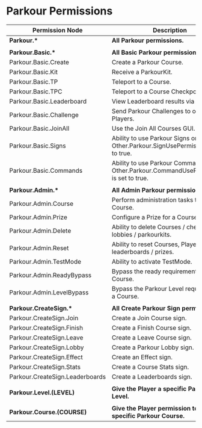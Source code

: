 Parkour Permissions
======

| Permission Node | Description |
|-|-|
| **Parkour.\*** | **All Parkour permissions.** |
|  |  |
| **Parkour.Basic.\*** | **All Basic Parkour permissions.** |
| Parkour.Basic.Create | Create a Parkour Course. |
| Parkour.Basic.Kit | Receive a ParkourKit. |
| Parkour.Basic.TP | Teleport to a Course. |
| Parkour.Basic.TPC | Teleport to a Course Checkpoint. |
| Parkour.Basic.Leaderboard | View Leaderboard results via command. |
| Parkour.Basic.Challenge | Send Parkour Challenges to other Players. |
| Parkour.Basic.JoinAll | Use the Join All Courses GUI. |
| Parkour.Basic.Signs | Ability to use Parkour Signs only if Other.Parkour.SignUsePermissions is set to true. |
| Parkour.Basic.Commands | Ability to use Parkour Commands only if Other.Parkour.CommandUsePermissions is set to true. |
|  |  |
| **Parkour.Admin.\*** | **All Admin Parkour permissions.** |
| Parkour.Admin.Course | Perform administration tasks to a Course. |
| Parkour.Admin.Prize | Configure a Prize for a Course. |
| Parkour.Admin.Delete | Ability to delete Courses / checkpoints / lobbies / parkourkits. |
| Parkour.Admin.Reset | Ability to reset Courses, Players / leaderboards / prizes. |
| Parkour.Admin.TestMode | Ability to activate TestMode. |
| Parkour.Admin.ReadyBypass | Bypass the ready requirement of a Course. |
| Parkour.Admin.LevelBypass | Bypass the Parkour Level requirement of a Course. |
|  |  |
| **Parkour.CreateSign.\*** | **All Create Parkour Sign permissions.** |
| Parkour.CreateSign.Join | Create a Join Course sign. |
| Parkour.CreateSign.Finish | Create a Finish Course sign. |
| Parkour.CreateSign.Leave | Create a Leave Course sign. |
| Parkour.CreateSign.Lobby | Create a Parkour Lobby sign. |
| Parkour.CreateSign.Effect | Create an Effect sign. |
| Parkour.CreateSign.Stats | Create a Course Stats sign. |
| Parkour.CreateSign.Leaderboards | Create a Leaderboards sign. |
|  |  |
| **Parkour.Level.(LEVEL)** | **Give the Player a specific Parkour Level.** |
|  |  |
| **Parkour.Course.(COURSE)** | **Give the Player permission to join a specific Parkour Course.** |
